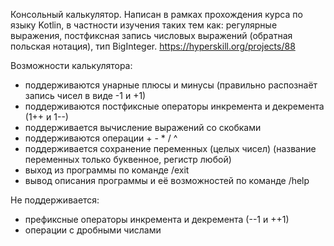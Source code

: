 Консольный калькулятор. Написан в рамках прохождения курса по языку Kotlin, в частности изучения таких тем как: регулярные выражения, постфиксная запись числовых выражений (обратная польская нотация), тип BigInteger.
https://hyperskill.org/projects/88

Возможности калькулятора:
- поддерживаются унарные плюсы и минусы (правильно распознаёт запись чисел в виде -1 и +1)
- поддерживаются постфиксные операторы инкремента и декремента (1++ и 1--)
- поддерживается вычисление выражений со скобками
- поддерживаются операции + - * / ^
- поддерживается сохранение переменных (целых чисел) (название переменных только буквенное, регистр любой)
- выход из программы по команде /exit
- вывод описания программы и её возможностей по команде /help

Не поддерживается:
- префиксные операторы инкремента и декремента (--1 и ++1)
- операции с дробными числами
